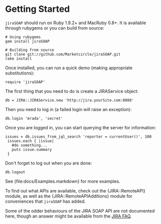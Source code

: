 #  Getting Started

`jiraSOAP` should run on Ruby 1.9.2+ and MacRuby 0.8+. It is available through rubygems or you can build from source:

    # Using rubygems
    gem install jiraSOAP

    # Building from source
    git clone git://github.com/Marketcircle/jiraSOAP.git
    rake install

Once installed, you can run a quick demo (making appropriate substitutions):

    require 'jiraSOAP'

The first thing that you need to do is create a JIRAService object:

    db = JIRA::JIRAService.new 'http://jira.yourSite.com:8080'

Then you need to log in (a failed login will raise an exception):

    db.login 'mrada', 'secret'

Once you are logged in, you can start querying the server for information:

    issues = db.issues_from_jql_search 'reporter = currentUser()', 100
     issues.each { |issue|
       #do something...
       puts issue.summary
     }

Don't forget to log out when you are done:

    db.logout

See {file:docs/Examples.markdown} for more examples.

To find out what APIs are available, check out the {JIRA::RemoteAPI}
module, as well as the {JIRA::RemoteAPIAdditions} module for
conveniences that `jiraSOAP` has added.

Some of the odder behaviours of the JIRA SOAP API are not documented
here, though an answer might be available from the
[JIRA FAQ](http://confluence.atlassian.com/display/JIRA/Frequently+Asked+RPC+Questions+and+Known+Issues).

